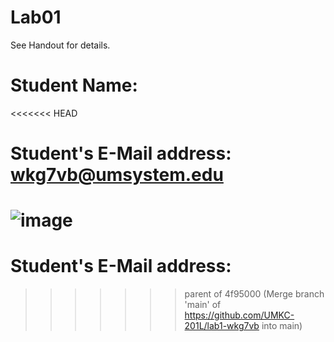 # Lab01
See Handout for details.

# Student Name:

<<<<<<< HEAD
# Student's E-Mail address: wkg7vb@umsystem.edu

![image](https://user-images.githubusercontent.com/90648776/133154622-b23184fc-6769-4cb9-9902-bf9f73e39fdc.png)
=======
# Student's E-Mail address: 
>>>>>>> parent of 4f95000 (Merge branch 'main' of https://github.com/UMKC-201L/lab1-wkg7vb into main)
